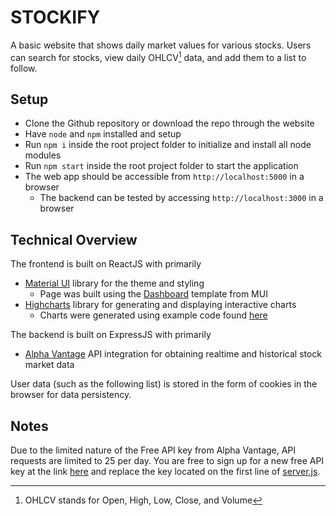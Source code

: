 # STOCKIFY
A basic website that shows daily market values for various stocks. Users can search for stocks, view daily OHLCV[^1] data, and add them to a list to follow.

[^1]: OHLCV stands for Open, High, Low, Close, and Volume

## Setup
- Clone the Github repository or download the repo through the website
- Have `node` and `npm` installed and setup
- Run `npm i`  inside the root project folder to initialize and install all node modules
- Run `npm start` inside the root project folder to start the application
- The web app should be accessible from `http://localhost:5000` in a browser
    - The backend can be tested by accessing `http://localhost:3000` in a browser

## Technical Overview
The frontend is built on ReactJS with primarily
- [Material UI](https://mui.com/material-ui/) library for the theme and styling
    - Page was built using the [Dashboard](https://github.com/mui/material-ui/tree/v5.15.18/docs/data/material/getting-started/templates/dashboard) template from MUI
- [Highcharts](https://www.highcharts.com/) library for generating and displaying interactive charts
    - Charts were generated using example code found [here](https://codesandbox.io/p/sandbox/moxp4310l8)

The backend is built on ExpressJS with primarily
- [Alpha Vantage](https://www.alphavantage.co/) API integration for obtaining realtime and historical stock market data

User data (such as the following list) is stored in the form of cookies in the browser for data persistency.

## Notes
Due to the limited nature of the Free API key from Alpha Vantage, API requests are limited to 25 per day. You are free to sign up for a new free API key at the link [here](https://www.alphavantage.co/support/#api-key) and replace the key located on the first line of [server.js](server/server.js).
